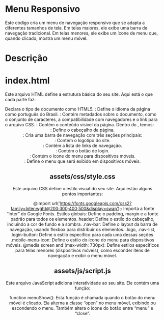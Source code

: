 # Menu Responsivo
Este código cria um menu de navegação responsivo que se adapta a diferentes tamanhos de tela. Em telas maiores, ele exibe uma barra de navegação tradicional. Em telas menores, ele exibe um ícone de menu que, quando clicado, mostra um menu móvel.

# Descrição
# index.html
Este arquivo HTML define a estrutura básica do seu site. Aqui está o que cada parte faz:

<!DOCTYPE html> Declara o tipo de documento como HTML5.
<html lang=“pt-br”>: Define o idioma da página como português do Brasil.
<head>: Contém metadados sobre o documento, como o conjunto de caracteres, a compatibilidade com navegadores e o link para o arquivo CSS.
<body>: Contém o conteúdo visível da página.
Dentro do <body>, temos:

<header>: Define o cabeçalho da página.
<nav class=“nav-bar”>: Cria uma barra de navegação com três seções principais:
<div class=“logo”>: Contém o logotipo do site.
<div class=“nav-list”>: Contém a lista de links de navegação.
<div class=“login-button”>: Contém o botão de login.
<div class=“mobile-menu-icon”>: Contém o ícone do menu para dispositivos móveis.
<div class=“mobile-menu”>: Define o menu que será exibido em dispositivos móveis.
  
# assets/css/style.css
Este arquivo CSS define o estilo visual do seu site. Aqui estão alguns pontos importantes:

@import url(‘https://fonts.googleapis.com/css2?family=Inter:wght@200;300;400;500&display=swap’);: Importa a fonte “Inter” do Google Fonts.
Estilos globais: Define o padding, margin e a fonte padrão para todos os elementos.
header: Define o estilo do cabeçalho, incluindo a cor de fundo e a sombra.
.nav-bar: Define o layout da barra de navegação, usando flexbox para distribuir os elementos.
.logo, .nav-list, .login-button: Define o estilo específico para cada uma dessas seções.
.mobile-menu-icon: Define o estilo do ícone do menu para dispositivos móveis.
@media screen and (max-width: 730px): Define estilos específicos para telas menores (dispositivos móveis), como esconder itens de navegação e exibir o menu móvel.

# assets/js/script.js
Este arquivo JavaScript adiciona interatividade ao seu site. Ele contém uma função:

function menuShow(): Esta função é chamada quando o botão do menu móvel é clicado. Ela alterna a classe “open” no menu móvel, exibindo ou escondendo o menu. Também altera o ícone do botão entre “menu” e “close”.
